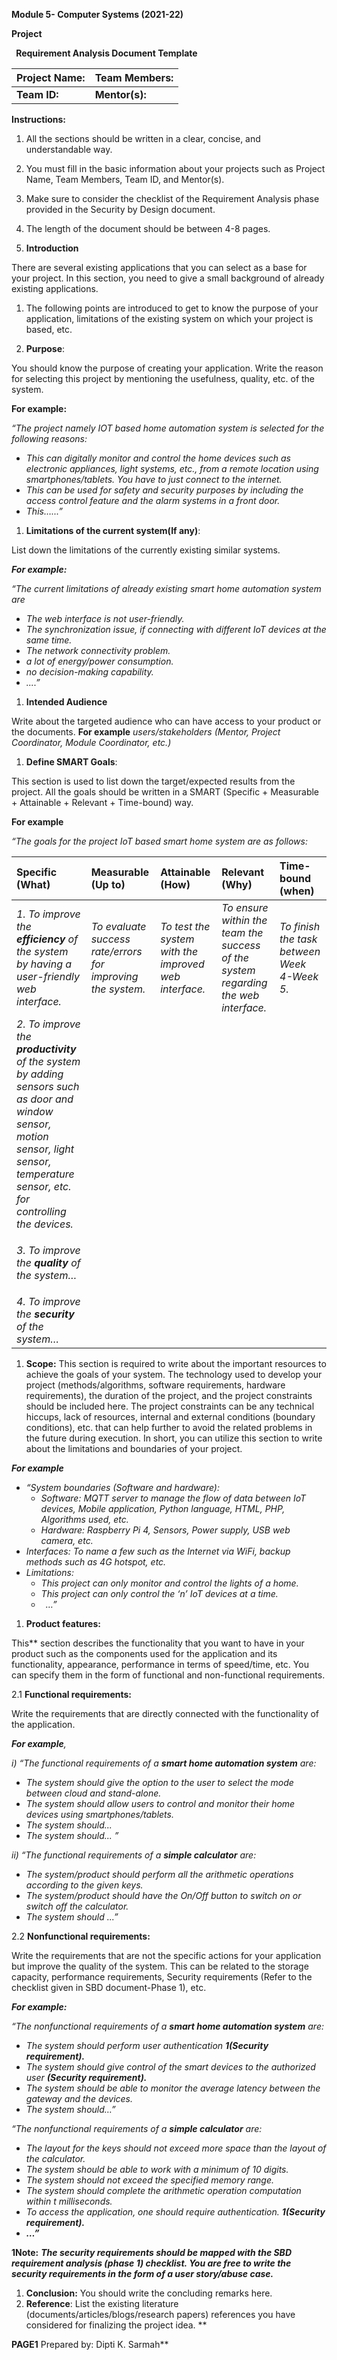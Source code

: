 **Module 5- Computer Systems (2021-22)**                                                                                     

**Project**                                   

` `**Requirement Analysis Document Template**


|**Project Name:**|**Team Members:**|
| :- | :- |
|**Team ID:**|**Mentor(s):**|

**Instructions:**

1. All the sections should be written in a clear, concise, and understandable way.
1. You must fill in the basic information about your projects such as Project Name, Team Members, Team ID, and Mentor(s). 
1. Make sure to consider the checklist of the Requirement Analysis phase provided in the Security by Design document.
1. The length of the document should be between 4-8 pages.

1. **Introduction**

There are several existing applications that you can select as a base for your project. In this section, you need to give a small background of already existing applications. 

1. The following points are introduced to get to know the purpose of your application, limitations of the existing system on which your project is based, etc.

1. **Purpose**: 

You should know the purpose of creating your application. Write the reason for selecting this project by mentioning the usefulness, quality, etc. of the system.

**For example:** 

*“The project namely IOT based home automation system is selected for the following reasons:*

- *This can digitally monitor and control the home devices such as electronic appliances, light systems, etc., from a remote location using smartphones/tablets. You have to just connect to the internet.*
- *This can be used for safety and security purposes by including the access control feature and the alarm systems in a front door.*
- *This…...”*

1. **Limitations of the current system(If any)**: 

List down the limitations of the currently existing similar systems. 

***For example:***

*“The current limitations of already existing smart home automation system are* 

- *The web interface is not user-friendly.*
- *The synchronization issue, if connecting with different IoT devices at the same time.*
- *The network connectivity problem.*
- *a lot of energy/power consumption.*
- *no decision-making capability.* 
- *....”*

1. **Intended Audience**

Write about the targeted audience who can have access to your product or the documents. **For example**  *users/stakeholders (Mentor, Project Coordinator, Module Coordinator, etc.)*

1. **Define SMART Goals**: 

This section is used to list down the target/expected results from the project. All the goals should be written in a SMART (Specific + Measurable + Attainable + Relevant + Time-bound) way.

**For example** 

*“The goals for the project IoT based smart home system are as follows:*


|**Specific (What)**|**Measurable (Up to)**|**Attainable (How)**|**Relevant (Why)**|Time-bound (when)|
| :- | :- | :- | :- | :- |
|*1. To improve the **efficiency** of the system by having a user-friendly web interface.* |*To evaluate success rate/errors for improving the system.*|*To test the system with the improved web interface.*|*To ensure within the team the success of the system regarding the web interface.*|*To finish the task between Week 4-Week 5.*|
|*2. To improve the **productivity** of the system by adding sensors such as door and window sensor, motion sensor, light sensor, temperature sensor, etc. for controlling the devices.*|||||
|<p>*3. To improve the **quality** of the system…*</p><p></p>|||||
|*4. To improve the **security** of the system…*|||||



1. **Scope:** This section is required to write about the important resources to achieve the goals of your system. The technology used to develop your project (methods/algorithms, software requirements, hardware requirements), the duration of the project, and the project constraints should be included here. The project constraints can be any technical hiccups, lack of resources, internal and external conditions (boundary conditions), etc. that can help further to avoid the related problems in the future during execution. In short, you can utilize this section to write about the limitations and boundaries of your project. 

***For example***

- *“System boundaries (Software and hardware):* 
  - *Software: MQTT server to manage the flow of data between IoT devices, Mobile application, Python language, HTML, PHP, Algorithms used, etc.*
  - *Hardware: Raspberry Pi 4, Sensors, Power supply, USB web camera, etc.*
- *Interfaces: To name a few such as the Internet via WiFi, backup methods such as 4G hotspot,  etc.* 
- *Limitations:* 
  - *This project can only monitor and control the lights of a home.* 
  - *This project can only control the ‘n’ IoT devices at a time.*
  - ` `*…”*

1. **Product features:** 

This** section describes the functionality that you want to have in your product such as the components used for the application and its functionality, appearance, performance in terms of speed/time, etc. You can specify them in the form of functional and non-functional requirements. 

2.1 **Functional requirements:** 

Write the requirements that are directly connected with the functionality of the application. 

***For example**,* 

*i) “The functional requirements of a **smart home automation system** are:*

- *The system should give the option to the user to select the mode between cloud and stand-alone.*
- *The system should allow users to control and monitor their home devices using smartphones/tablets.*
- *The system should...*
- *The system should...  ”*

*ii) “The functional requirements of a **simple calculator** are:* 

- *The system/product should perform all the arithmetic operations according to the given keys.*
- *The system/product should have the On/Off button to switch on or switch off the calculator.*
- *The system should ...”*

2.2 **Nonfunctional requirements:** 

Write the requirements that are not the specific actions for your application but improve the quality of the system. This can be related to the storage capacity, performance requirements,  Security requirements (Refer to the checklist given in SBD document-Phase 1), etc. 

***For example:***

*“The nonfunctional requirements of a **smart home automation system** are:*

- *The system should perform user authentication **1(Security requirement).***
- *The system should give control of the smart devices to the authorized user **(Security requirement).***
- *The system should be able to monitor the average latency between the gateway and the devices.*
- *The system should…”*

*“The nonfunctional requirements of a **simple calculator** are:*

- *The layout for the keys should not exceed more space than the layout of the calculator.*
- *The system should be able to work with a minimum of 10 digits.*
- *The system should not exceed the specified memory range.*
- *The system should complete the arithmetic operation computation within t milliseconds.*
- *To access the application, one should require authentication. **1(Security requirement).***
- ***…”***

**1Note:** ***The security requirements should be mapped with the SBD requirement analysis (phase 1) checklist. You are free to write the security requirements in the form of a user story/abuse case.***



1. **Conclusion:** You should write the concluding remarks here. 
1. **Reference**: List the existing literature (documents/articles/blogs/research papers) references you have considered for finalizing the project idea.
  ** 	                                                                                  

  **PAGE1**	  	 																																				Prepared by: Dipti K. Sarmah**                               

